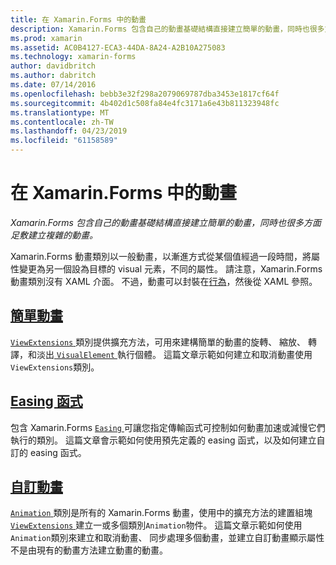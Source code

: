 ```yaml
---
title: 在 Xamarin.Forms 中的動畫
description: Xamarin.Forms 包含自己的動畫基礎結構直接建立簡單的動畫，同時也很多方面足敷建立複雜的動畫。
ms.prod: xamarin
ms.assetid: AC0B4127-ECA3-44DA-8A24-A2B10A275083
ms.technology: xamarin-forms
author: davidbritch
ms.author: dabritch
ms.date: 07/14/2016
ms.openlocfilehash: bebb3e32f298a2079069787dba3453e1817cf64f
ms.sourcegitcommit: 4b402d1c508fa84e4fc3171a6e43b811323948fc
ms.translationtype: MT
ms.contentlocale: zh-TW
ms.lasthandoff: 04/23/2019
ms.locfileid: "61158589"
---
```

# <a name="animation-in-xamarinforms"></a>在 Xamarin.Forms 中的動畫

_Xamarin.Forms 包含自己的動畫基礎結構直接建立簡單的動畫，同時也很多方面足敷建立複雜的動畫。_

Xamarin.Forms 動畫類別以一般動畫，以漸進方式從某個值經過一段時間，將屬性變更為另一個設為目標的 visual 元素，不同的屬性。 請注意，Xamarin.Forms 動畫類別沒有 XAML 介面。 不過，動畫可以封裝在[行為](~/xamarin-forms/app-fundamentals/behaviors/index.md)，然後從 XAML 參照。

## <a name="simple-animationssimplemd"></a>[簡單動畫](simple.md)

[ `ViewExtensions` ](xref:Xamarin.Forms.ViewExtensions)類別提供擴充方法，可用來建構簡單的動畫的旋轉、 縮放、 轉譯，和淡出[ `VisualElement` ](xref:Xamarin.Forms.VisualElement)執行個體。 這篇文章示範如何建立和取消動畫使用`ViewExtensions`類別。

## <a name="easing-functionseasingmd"></a>[Easing 函式](easing.md)

包含 Xamarin.Forms [ `Easing` ](xref:Xamarin.Forms.Easing)可讓您指定傳輸函式可控制如何動畫加速或減慢它們執行的類別。 這篇文章會示範如何使用預先定義的 easing 函式，以及如何建立自訂的 easing 函式。

## <a name="custom-animationscustommd"></a>[自訂動畫](custom.md)

[ `Animation` ](xref:Xamarin.Forms.Animation)類別是所有的 Xamarin.Forms 動畫，使用中的擴充方法的建置組塊[ `ViewExtensions` ](xref:Xamarin.Forms.ViewExtensions)建立一或多個類別`Animation`物件。 這篇文章示範如何使用`Animation`類別來建立和取消動畫、 同步處理多個動畫，並建立自訂動畫顯示屬性不是由現有的動畫方法建立動畫的動畫。
